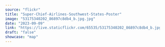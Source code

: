 ```yaml
---
source: "flickr"
title: "Super-Chief-Airlines-Southwest-States-Poster"
image: "53175340202_86897c8db4_b.jpg.jpg"
date: "2023-09-09"
link: "https://live.staticflickr.com/65535/53175340202_86897c8db4_b.jpg"
draft: "false"
showcase: "map"
---
```

